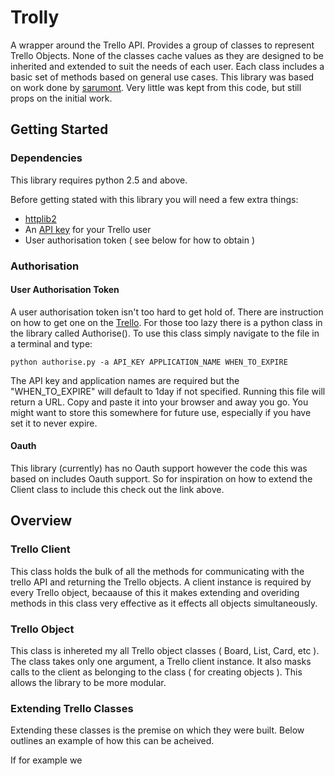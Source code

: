 # Trolly

A wrapper around the Trello API. Provides a group of classes to represent Trello Objects. None of the classes cache 
values as they are designed to be inherited and extended to suit the needs of each user. Each class includes a basic 
set of methods based on general use cases. This library was based on work done by 
[sarumont](https://github.com/sarumont/py-trello). Very little was kept from this code, but still props on the initial 
work.


## Getting Started

### Dependencies

This library requires python 2.5 and above.

Before getting stated with this library you will need a few extra things:
- [httplib2](http://code.google.com/p/httplib2/)
- An [API key](https://trello.com/docs/gettingstarted/index.html#getting-an-application-key) for your Trello user
- User authorisation token ( see below for how to obtain )

### Authorisation

#### User Authorisation Token

A user authorisation token isn't too hard to get hold of. There are instruction on how to get one on the 
[Trello](https://trello.com/docs/gettingstarted/index.html#getting-a-token-from-a-user). For those too lazy there is a 
python class in the library called Authorise(). To use this class simply navigate to the file in a terminal and type:
    
    python authorise.py -a API_KEY APPLICATION_NAME WHEN_TO_EXPIRE

The API key and application names are required but the "WHEN_TO_EXPIRE" will default to 1day if not specified. Running
this file will return a URL. Copy and paste it into your browser and away you go. You might want to store this somewhere
for future use, especially if you have set it to never expire.

#### Oauth

This library (currently) has no Oauth support however the code this was based on includes Oauth support. So for 
inspiration on how to extend the Client class to include this check out the link above.


## Overview

### Trello Client

This class holds the bulk of all the methods for communicating with the trello API and returning the Trello objects. 
A client instance is required by every Trello object, becaause of this it makes extending and overiding methods in this
class very effective as it effects all objects simultaneously.


### Trello Object

This class is inhereted my all Trello object classes ( Board, List, Card, etc ). The class takes only one argument, a 
Trello client instance. It also masks calls to the client as belonging to the class ( for creating objects ). This 
allows the library to be more modular.


### Extending Trello Classes

Extending these classes is the premise on which they were built. Below outlines an example of how this can be acheived.

If for example we
